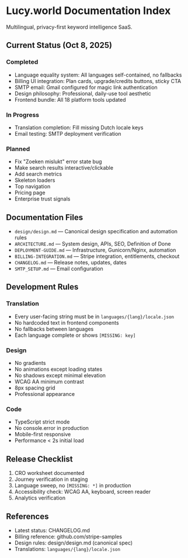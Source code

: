 # Lucy.world Documentation Index

Multilingual, privacy-first keyword intelligence SaaS.

## Current Status (Oct 8, 2025)

### Completed
- Language equality system: All languages self-contained, no fallbacks
- Billing UI integration: Plan cards, upgrade/credits buttons, sticky CTA
- SMTP email: Gmail configured for magic link authentication
- Design philosophy: Professional, daily-use tool aesthetic
- Frontend bundle: All 18 platform tools updated

### In Progress
- Translation completion: Fill missing Dutch locale keys
- Email testing: SMTP deployment verification

### Planned
- Fix "Zoeken mislukt" error state bug
- Make search results interactive/clickable
- Add search metrics
- Skeleton loaders
- Top navigation
- Pricing page
- Enterprise trust signals

## Documentation Files

- `design/design.md` — Canonical design specification and automation
  rules
- `ARCHITECTURE.md` — System design, APIs, SEO, Definition of Done
- `DEPLOYMENT-GUIDE.md` — Infrastructure, Gunicorn/Nginx, automation
- `BILLING-INTEGRATION.md` — Stripe integration, entitlements, checkout
- `CHANGELOG.md` — Release notes, updates, dates
- `SMTP_SETUP.md` — Email configuration

## Development Rules

### Translation
- Every user-facing string must be in `languages/{lang}/locale.json`
- No hardcoded text in frontend components
- No fallbacks between languages
- Each language complete or shows `[MISSING: key]`

### Design
- No gradients
- No animations except loading states
- No shadows except minimal elevation
- WCAG AA minimum contrast
- 8px spacing grid
- Professional appearance

### Code
- TypeScript strict mode
- No console.error in production
- Mobile-first responsive
- Performance < 2s initial load

## Release Checklist

1. CRO worksheet documented
2. Journey verification in staging
3. Language sweep, no `[MISSING: *]` in production
4. Accessibility check: WCAG AA, keyboard, screen reader
5. Analytics verification

## References

- Latest status: CHANGELOG.md
- Billing reference: github.com/stripe-samples
- Design rules: design/design.md (canonical spec)
- Translations: `languages/{lang}/locale.json`

